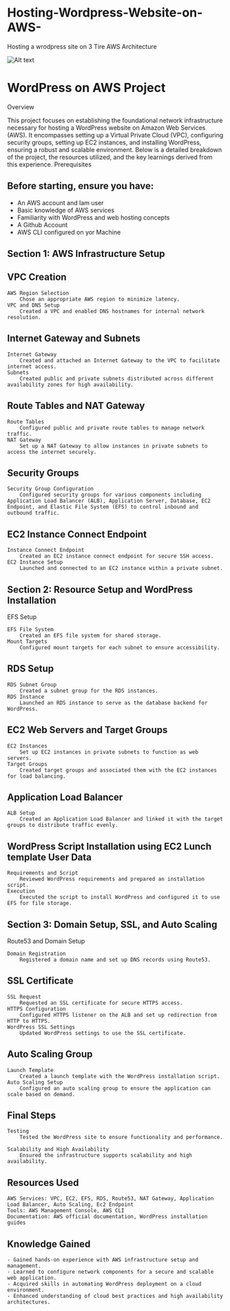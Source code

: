 # Hosting-Wordpress-Website-on-AWS-
Hosting a wrodpress site on 3 Tire AWS Architecture

![Alt text](/Hosting-worpress-on-aws-infra.png)

# WordPress on AWS Project
 Overview

This project focuses on establishing the foundational network infrastructure necessary for hosting a WordPress website on Amazon Web Services (AWS). It encompasses setting up a Virtual Private Cloud (VPC), configuring security groups, setting up EC2 instances, and installing WordPress, ensuring a robust and scalable environment. Below is a detailed breakdown of the project, the resources utilized, and the key learnings derived from this experience.
Prerequisites

## Before starting, ensure you have:

   -  An AWS account and Iam user
   -  Basic knowledge of AWS services
   -  Familiarity with WordPress and web hosting concepts
   -  A Github Account 
   -  AWS CLI configured on yor Machine

## Section 1: AWS Infrastructure Setup

## VPC Creation

    AWS Region Selection
        Chose an appropriate AWS region to minimize latency.
    VPC and DNS Setup
        Created a VPC and enabled DNS hostnames for internal network resolution.

## Internet Gateway and Subnets

    Internet Gateway
        Created and attached an Internet Gateway to the VPC to facilitate internet access.
    Subnets
        Created public and private subnets distributed across different availability zones for high availability.

## Route Tables and NAT Gateway

    Route Tables
        Configured public and private route tables to manage network traffic.
    NAT Gateway
        Set up a NAT Gateway to allow instances in private subnets to access the internet securely.

## Security Groups

    Security Group Configuration
        Configured security groups for various components including Application Load Balancer (ALB), Application Server, Database, EC2 Endpoint, and Elastic File System (EFS) to control inbound and outbound traffic.

## EC2 Instance Connect Endpoint

    Instance Connect Endpoint
        Created an EC2 instance connect endpoint for secure SSH access.
    EC2 Instance Setup
        Launched and connected to an EC2 instance within a private subnet.

## Section 2: Resource Setup and WordPress Installation
EFS Setup

    EFS File System
        Created an EFS file system for shared storage.
    Mount Targets
        Configured mount targets for each subnet to ensure accessibility.

## RDS Setup

    RDS Subnet Group
        Created a subnet group for the RDS instances.
    RDS Instance
        Launched an RDS instance to serve as the database backend for WordPress.

## EC2 Web Servers and Target Groups

    EC2 Instances
        Set up EC2 instances in private subnets to function as web servers.
    Target Groups
        Created target groups and associated them with the EC2 instances for load balancing.

## Application Load Balancer

    ALB Setup
        Created an Application Load Balancer and linked it with the target groups to distribute traffic evenly.

## WordPress  Script Installation using EC2 Lunch template User Data

    Requirements and Script
        Reviewed WordPress requirements and prepared an installation script.
    Execution
        Executed the script to install WordPress and configured it to use EFS for file storage.

## Section 3: Domain Setup, SSL, and Auto Scaling
Route53 and Domain Setup

    Domain Registration
        Registered a domain name and set up DNS records using Route53.

## SSL Certificate

    SSL Request
        Requested an SSL certificate for secure HTTPS access.
    HTTPS Configuration
        Configured HTTPS listener on the ALB and set up redirection from HTTP to HTTPS.
    WordPress SSL Settings
        Updated WordPress settings to use the SSL certificate.

## Auto Scaling Group

    Launch Template
        Created a launch template with the WordPress installation script.
    Auto Scaling Setup
        Configured an auto scaling group to ensure the application can scale based on demand.

## Final Steps

    Testing
        Tested the WordPress site to ensure functionality and performance.
  
    Scalability and High Availability
        Ensured the infrastructure supports scalability and high availability.

## Resources Used

    AWS Services: VPC, EC2, EFS, RDS, Route53, NAT Gateway, Application Load Balancer, Auto Scaling, Ec2 Endpoint
    Tools: AWS Management Console, AWS CLI
    Documentation: AWS official documentation, WordPress installation guides

## Knowledge Gained

    - Gained hands-on experience with AWS infrastructure setup and management.
    - Learned to configure network components for a secure and scalable web application.
    - Acquired skills in automating WordPress deployment on a cloud environment.
    - Enhanced understanding of cloud best practices and high availability architectures.
